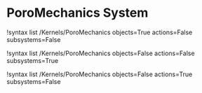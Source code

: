 <!-- MOOSE Documentation Stub: Remove this when content is added. -->

# PoroMechanics System

!syntax list /Kernels/PoroMechanics objects=True actions=False subsystems=False

!syntax list /Kernels/PoroMechanics objects=False actions=False subsystems=True

!syntax list /Kernels/PoroMechanics objects=False actions=True subsystems=False


